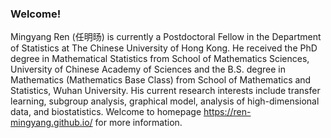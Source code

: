 ### Welcome!

Mingyang Ren (任明旸) is currently a Postdoctoral Fellow in the Department of Statistics at The Chinese University of Hong Kong. 
He received the PhD degree in Mathematical Statistics from School of Mathematics Sciences, University of Chinese Academy of Sciences and the B.S. degree in Mathematics (Mathematics Base Class) from School of Mathematics and Statistics, Wuhan University. 
His current research interests include transfer learning, subgroup analysis, graphical model, analysis of high-dimensional data, and biostatistics.
Welcome to homepage https://ren-mingyang.github.io/ for more information.
